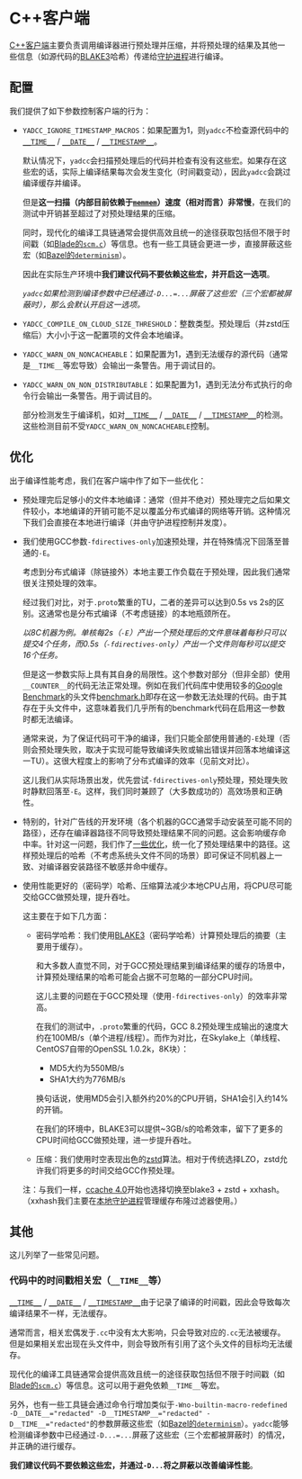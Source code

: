 # C++客户端

[C++客户端](../../client/cxx)主要负责调用编译器进行预处理并压缩，并将预处理的结果及其他一些信息（如源代码的[BLAKE3](https://github.com/BLAKE3-team/BLAKE3)哈希）传递给[守护进程](daemon.md)进行编译。

## 配置

我们提供了如下参数控制客户端的行为：

- `YADCC_IGNORE_TIMESTAMP_MACROS`：如果配置为1，则`yadcc`不检查源代码中的[`__TIME__`](https://en.cppreference.com/w/c/preprocessor/replace) / [`__DATE__`](https://en.cppreference.com/w/c/preprocessor/replace) / [`__TIMESTAMP__`](https://gcc.gnu.org/onlinedocs/cpp/Common-Predefined-Macros.html)。

  默认情况下，`yadcc`会扫描预处理后的代码并检查有没有这些宏。如果存在这些宏的话，实际上编译结果每次会发生变化（时间戳变动），因此`yadcc`会跳过编译缓存并编译。

  但是**这一扫描（内部目前依赖于[`memmem`](https://man7.org/linux/man-pages/man3/memmem.3.html)）速度（相对而言）非常慢**，在我们的测试中开销甚至超过了对预处理结果的压缩。

  同时，现代化的编译工具链通常会提供高效且统一的途径获取包括但不限于时间戳（如[Blade的`scm.c`](https://github.com/chen3feng/blade-build/blob/master/src/blade/builtin_tools.py#L72)）等信息。也有一些工具链会更进一步，直接屏蔽这些宏（如[Bazel的`determinism`](https://github.com/bazelbuild/bazel/blob/master/tools/cpp/windows_cc_toolchain_config.bzl#L292)）。

  因此在实际生产环境中**我们建议代码不要依赖这些宏，并开启这一选项**。

  *`yadcc`如果检测到编译参数中已经通过`-D...=...`屏蔽了这些宏（三个宏都被屏蔽时），那么会默认开启这一选项。*

- `YADCC_COMPILE_ON_CLOUD_SIZE_THRESHOLD`：整数类型。预处理后（并zstd压缩后）大小小于这一配置项的文件会本地编译。

- `YADCC_WARN_ON_NONCACHEABLE`：如果配置为1，遇到无法缓存的源代码（通常是`__TIME__`等宏导致）会输出一条警告。用于调试目的。

- `YADCC_WARN_ON_NON_DISTRIBUTABLE`：如果配置为1，遇到无法分布式执行的命令行会输出一条警告。用于调试目的。

  部分检测发生于编译机，如对[`__TIME__`](https://en.cppreference.com/w/c/preprocessor/replace) / [`__DATE__`](https://en.cppreference.com/w/c/preprocessor/replace) / [`__TIMESTAMP__`](https://gcc.gnu.org/onlinedocs/cpp/Common-Predefined-Macros.html)的检测。这些检测目前不受`YADCC_WARN_ON_NONCACHEABLE`控制。

## 优化

出于编译性能考虑，我们在客户端中作了如下一些优化：

- 预处理完后足够小的文件本地编译：通常（但并不绝对）预处理完之后如果文件较小，本地编译的开销可能不足以覆盖分布式编译的网络等开销。这种情况下我们会直接在本地进行编译（并由守护进程控制并发度）。

- 我们使用GCC参数`-fdirectives-only`加速预处理，并在特殊情况下回落至普通的`-E`。

  考虑到分布式编译（除链接外）本地主要工作负载在于预处理，因此我们通常很关注预处理的效率。

  经过我们对比，对于`.proto`繁重的TU，二者的差异可以达到0.5s vs 2s的区别。这通常也是分布式编译（不考虑链接）的本地瓶颈所在。

  *以8C机器为例。单核每2s（`-E`）产出一个预处理后的文件意味着每秒只可以提交4个任务，而0.5s（`-fdirectives-only`）产出一个文件则每秒可以提交16个任务。*

  但是这一参数实际上具有其自身的局限性。这个参数对部分（但非全部）使用`__COUNTER__`的代码无法正常处理。例如在我们代码库中使用较多的[Google Benchmark](https://github.com/google/benchmark)的头文件[benchmark.h](https://github.com/google/benchmark/blob/master/include/benchmark/benchmark.h#L1098)即存在这一参数无法处理的代码。由于其存在于头文件中，这意味着我们几乎所有的benchmark代码在启用这一参数时都无法编译。

  通常来说，为了保证代码可干净的编译，我们只能全部使用普通的`-E`处理（否则会预处理失败，取决于实现可能导致编译失败或输出错误并回落本地编译这一TU）。这很大程度上的影响了分布式编译的效率（见前文对比）。

  这儿我们从实际场景出发，优先尝试`-fdirectives-only`预处理，预处理失败时静默回落至`-E`。这样，我们同时兼顾了（大多数成功的）高效场景和正确性。

- 特别的，针对广告线的开发环境（各个机器的GCC通常手动安装至可能不同的路径），还存在编译器路径不同导致预处理结果不同的问题。这会影响缓存命中率。针对这一问题，我们作了[一些优化](../../client/libfakeroot/fakeroot.c)，统一化了预处理结果中的路径。这样预处理后的哈希（不考虑系统头文件不同的场景）即可保证不同机器上一致、对编译器安装路径不敏感并命中缓存。

- 使用性能更好的（密码学）哈希、压缩算法减少本地CPU占用，将CPU尽可能交给GCC做预处理，提升吞吐。

  这主要在于如下几方面：

  - 密码学哈希：我们使用[BLAKE3](https://github.com/BLAKE3-team/BLAKE3)（密码学哈希）计算预处理后的摘要（主要用于缓存）。

    和大多数人直觉不同，对于GCC预处理结果到编译结果的缓存的场景中，计算预处理结果的哈希可能会占据不可忽略的一部分CPU时间。

    这儿主要的问题在于GCC预处理（使用`-fdirectives-only`）的效率非常高。

    在我们的测试中，`.proto`繁重的代码，GCC 8.2预处理生成输出的速度大约在100MB/s（单个进程/线程）。而作为对比，在Skylake上（单线程、CentOS7自带的OpenSSL 1.0.2k，8K块）：

    - MD5大约为550MB/s
    - SHA1大约为776MB/s

    换句话说，使用MD5会引入额外约20%的CPU开销，SHA1会引入约14%的开销。

    在我们的环境中，BLAKE3可以提供~3GB/s的哈希效率，留下了更多的CPU时间给GCC做预处理，进一步提升吞吐。

  - 压缩：我们使用时空表现出色的[zstd](https://github.com/facebook/zstd)算法。相对于传统选择LZO，zstd允许我们将更多的时间交给GCC作预处理。

  注：与我们一样，[ccache 4.0](https://ccache.dev/releasenotes.html#_ccache_4_0)开始也选择切换至blake3 + zstd + xxhash。（xxhash我们主要在[本地守护进程](daemon.md)管理缓存布隆过滤器使用。）

## 其他

这儿列举了一些常见问题。

### 代码中的时间戳相关宏（`__TIME__`等）

[`__TIME__`](https://en.cppreference.com/w/c/preprocessor/replace) / [`__DATE__`](https://en.cppreference.com/w/c/preprocessor/replace) / [`__TIMESTAMP__`](https://gcc.gnu.org/onlinedocs/cpp/Common-Predefined-Macros.html)由于记录了编译的时间戳，因此会导致每次编译结果不一样，无法缓存。

通常而言，相关宏偶发于`.cc`中没有太大影响，只会导致对应的`.cc`无法被缓存。但是如果相关宏出现在头文件中，则会导致所有引用了这个头文件的目标均无法缓存。

现代化的编译工具链通常会提供高效且统一的途径获取包括但不限于时间戳（如[Blade的`scm.c`](https://github.com/chen3feng/blade-build/blob/master/src/blade/builtin_tools.py#L72)）等信息。这可以用于避免依赖`__TIME__`等宏。

另外，也有一些工具链会通过命令行增加类似于`-Wno-builtin-macro-redefined -D__DATE__="redacted" -D__TIMESTAMP__="redacted" -D__TIME__="redacted"`的参数屏蔽这些宏（如[Bazel的`determinism`](https://github.com/bazelbuild/bazel/blob/master/tools/cpp/windows_cc_toolchain_config.bzl#L292)）。`yadcc`能够检测编译参数中已经通过`-D...=...`屏蔽了这些宏（三个宏都被屏蔽时）的情况，并正确的进行缓存。

**我们建议代码不要依赖这些宏，并通过`-D...`将之屏蔽以改善编译性能**。
